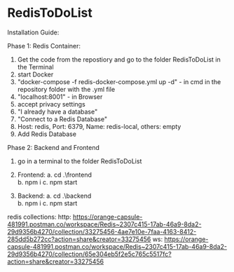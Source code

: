 # RedisToDoList

Installation Guide:

Phase 1: Redis Container:

1. Get the code from the repostiory and go to the folder RedisToDoList in the Terminal
2. start Docker
3. "docker-compose -f redis-docker-compose.yml up -d" - in cmd in the repository folder with the .yml file
4. "localhost:8001" - in Browser
5. accept privacy settings
6. "I already have a database"
7. "Connect to a Redis Database"
8. Host: redis, Port: 6379, Name: redis-local, others: empty
9. Add Redis Database

Phase 2: Backend and Frontend

1. go in a terminal to the folder RedisToDoList
2. Frontend:
   a. cd .\frontend\
   b. npm i
   c. npm start

3. Backend:
   a. cd .\backend\
   b. npm i
   c. npm start

redis collections:
http: https://orange-capsule-481991.postman.co/workspace/Redis~2307c415-17ab-46a9-8da2-29d9356b4270/collection/33275456-4ae7e10e-7faa-4163-8412-285dd5b272cc?action=share&creator=33275456
ws: https://orange-capsule-481991.postman.co/workspace/Redis~2307c415-17ab-46a9-8da2-29d9356b4270/collection/65e304eb5f2e5c765c5517fc?action=share&creator=33275456
